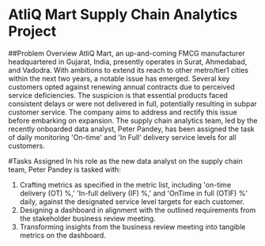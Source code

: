 # AtliQ Mart Supply Chain Analytics Project

##Problem Overview
AtliQ Mart, an up-and-coming FMCG manufacturer headquartered in Gujarat, India, presently operates in Surat, Ahmedabad, and Vadodra. With ambitions to extend its reach to other metro/tier1 cities within the next two years, a notable issue has emerged. Several key customers opted against renewing annual contracts due to perceived service deficiencies. The suspicion is that essential products faced consistent delays or were not delivered in full, potentially resulting in subpar customer service. The company aims to address and rectify this issue before embarking on expansion. The supply chain analytics team, led by the recently onboarded data analyst, Peter Pandey, has been assigned the task of daily monitoring 'On-time' and 'In Full' delivery service levels for all customers.

#Tasks Assigned
In his role as the new data analyst on the supply chain team, Peter Pandey is tasked with:
1. Crafting metrics as specified in the metric list, including 'on-time delivery (OT) %,' 'In-full delivery (IF) %,' and 'OnTime in full (OTIF) %' daily, against the designated service level targets for each customer.
2. Designing a dashboard in alignment with the outlined requirements from the stakeholder business review meeting.
3. Transforming insights from the business review meeting into tangible metrics on the dashboard.

